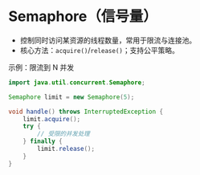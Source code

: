 # Semaphore（信号量）

- 控制同时访问某资源的线程数量，常用于限流与连接池。
- 核心方法：`acquire()`/`release()`；支持公平策略。

示例：限流到 N 并发
```java
import java.util.concurrent.Semaphore;

Semaphore limit = new Semaphore(5);

void handle() throws InterruptedException {
    limit.acquire();
    try {
        // 受限的并发处理
    } finally {
        limit.release();
    }
}
```